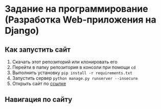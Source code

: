 # Задание на программирование (Разработка Web-приложения на Django)
## Как запустить сайт
1. Скачать этот репозиторий или клонировать его
2. Перейти в папку репозитория в консоли при помощи `cd`
3. Выполнить установку `pip install -r requirements.txt`
4. Запустить сервер `python manage.py runserver --insecure`
5. Открыть сайт по [ссылке](http://127.0.0.1:8000/)
## Навигация по сайту
